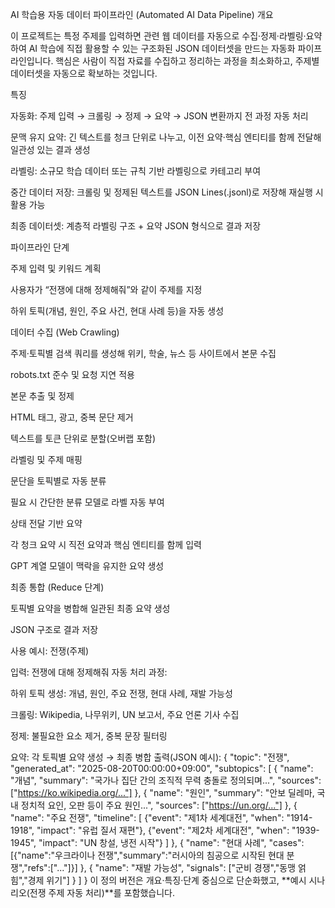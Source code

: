 AI 학습용 자동 데이터 파이프라인 (Automated AI Data Pipeline)
개요

이 프로젝트는 특정 주제를 입력하면 관련 웹 데이터를 자동으로 수집·정제·라벨링·요약하여 AI 학습에 직접 활용할 수 있는 구조화된 JSON 데이터셋을 만드는 자동화 파이프라인입니다.
핵심은 사람이 직접 자료를 수집하고 정리하는 과정을 최소화하고, 주제별 데이터셋을 자동으로 확보하는 것입니다.

특징

자동화: 주제 입력 → 크롤링 → 정제 → 요약 → JSON 변환까지 전 과정 자동 처리

문맥 유지 요약: 긴 텍스트를 청크 단위로 나누고, 이전 요약·핵심 엔티티를 함께 전달해 일관성 있는 결과 생성

라벨링: 소규모 학습 데이터 또는 규칙 기반 라벨링으로 카테고리 부여

중간 데이터 저장: 크롤링 및 정제된 텍스트를 JSON Lines(.jsonl)로 저장해 재실행 시 활용 가능

최종 데이터셋: 계층적 라벨링 구조 + 요약 JSON 형식으로 결과 저장

파이프라인 단계

주제 입력 및 키워드 계획

사용자가 “전쟁에 대해 정제해줘”와 같이 주제를 지정

하위 토픽(개념, 원인, 주요 사건, 현대 사례 등)을 자동 생성

데이터 수집 (Web Crawling)

주제·토픽별 검색 쿼리를 생성해 위키, 학술, 뉴스 등 사이트에서 본문 수집

robots.txt 준수 및 요청 지연 적용

본문 추출 및 정제

HTML 태그, 광고, 중복 문단 제거

텍스트를 토큰 단위로 분할(오버랩 포함)

라벨링 및 주제 매핑

문단을 토픽별로 자동 분류

필요 시 간단한 분류 모델로 라벨 자동 부여

상태 전달 기반 요약

각 청크 요약 시 직전 요약과 핵심 엔티티를 함께 입력

GPT 계열 모델이 맥락을 유지한 요약 생성

최종 통합 (Reduce 단계)

토픽별 요약을 병합해 일관된 최종 요약 생성

JSON 구조로 결과 저장

사용 예시: 전쟁(주제)

입력: 전쟁에 대해 정제해줘
자동 처리 과정:

하위 토픽 생성: 개념, 원인, 주요 전쟁, 현대 사례, 재발 가능성

크롤링: Wikipedia, 나무위키, UN 보고서, 주요 언론 기사 수집

정제: 불필요한 요소 제거, 중복 문장 필터링

요약: 각 토픽별 요약 생성 → 최종 병합
출력(JSON 예시):
{
  "topic": "전쟁",
  "generated_at": "2025-08-20T00:00:00+09:00",
  "subtopics": [
    {
      "name": "개념",
      "summary": "국가나 집단 간의 조직적 무력 충돌로 정의되며...",
      "sources": ["https://ko.wikipedia.org/..."]
    },
    {
      "name": "원인",
      "summary": "안보 딜레마, 국내 정치적 요인, 오판 등이 주요 원인...",
      "sources": ["https://un.org/..."]
    },
    {
      "name": "주요 전쟁",
      "timeline": [
        {"event": "제1차 세계대전", "when": "1914-1918", "impact": "유럽 질서 재편"},
        {"event": "제2차 세계대전", "when": "1939-1945", "impact": "UN 창설, 냉전 시작"}
      ]
    },
    {
      "name": "현대 사례",
      "cases":[{"name":"우크라이나 전쟁","summary":"러시아의 침공으로 시작된 현대 분쟁","refs":["..."]}]
    },
    {
      "name": "재발 가능성",
      "signals": ["군비 경쟁","동맹 얽힘","경제 위기"]
    }
  ]
}
이 정의 버전은 개요·특징·단계 중심으로 단순화했고, **예시 시나리오(전쟁 주제 자동 처리)**를 포함했습니다.